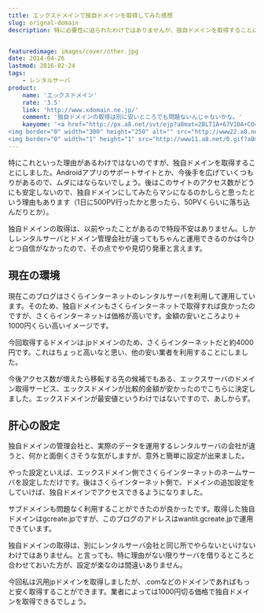 ```yaml
---
title: エックスドメインで独自ドメインを取得してみた感想
slug: orignal-domain
description: 特に必要性に迫られたわけではありませんが、独自ドメインを取得することにしました。レンタルサーバはさくらインターネット、独自ドメインはエックスドメインでの運用となります。独自ドメインをとっておくと、サーバの引っ越しをするときに便利ですね。


featuredimage: images/cover/other.jpg
date: 2014-04-26
lastmod: 2016-02-24
tags: 
    - レンタルサーバ
product:
    name: 'エックスドメイン'
    rate: '3.5'
    link: 'http://www.xdomain.ne.jp/'
    comment: '独自ドメインの取得は別に安いところでも問題ないんじゃないかな。'
    kaeyome: '<a href="http://px.a8.net/svt/ejp?a8mat=2BLT1A+67V10A+CO4+15S78H" target="_blank">
<img border="0" width="300" height="250" alt="" src="http://www22.a8.net/svt/bgt?aid=140425534376&wid=002&eno=01&mid=s00000001642007018000&mc=1"></a>
<img border="0" width="1" height="1" src="http://www11.a8.net/0.gif?a8mat=2BLT1A+67V10A+CO4+15S78H" alt="">'
---
```


特にこれといった理由があるわけではないのですが、独自ドメインを取得することにしました。Androidアプリのサポートサイトとか、今後手を広げていくつもりがあるので、ムダにはならないでしょう。後はこのサイトのアクセス数がどうにも安定しないので、独自ドメインにしてみたらマシになるのかしらと思ったという理由もあります（1日に500PV行ったかと思ったら、50PVくらいに落ち込んだりとか）。

独自ドメインの取得は、以前やったことがあるので特段不安はありません。しかしレンタルサーバとドメイン管理会社が違ってもちゃんと運用できるのかは今ひとつ自信がなかったので、その点でやや見切り発車と言えます。


## 現在の環境


現在このブログはさくらインターネットのレンタルサーバを利用して運用しています。そのため、独自ドメインもさくらインターネットで取得すれば良かったのですが、さくらインターネットは価格が高いです。金額の安いところより＋1000円くらい高いイメージです。

今回取得するドメインは.jpドメインのため、さくらインターネットだと約4000円です。これはちょっと高いなと思い、他の安い業者を利用することにしました。

今後アクセス数が増えたら移転する先の候補でもある、エックスサーバのドメイン取得サービス、エックスドメインが比較的金額が安かったのでこちらに決定しました。エックスドメインが最安値というわけではないですので、あしからず。


## 肝心の設定


独自ドメインの管理会社と、実際のデータを運用するレンタルサーバの会社が違うと、何かと面倒くさそうな気がしますが、意外と簡単に設定が出来ました。

やった設定といえば、エックスドメイン側でさくらインターネットのネームサーバを設定しただけです。後はさくらインターネット側で、ドメインの追加設定をしていけば、独自ドメインでアクセスできるようになりました。

サブドメインも問題なく利用することができたのが良かったです。取得した独自ドメインはgcreate.jpですが、このブログのアドレスはwantit.gcreate.jpで運用できています。

独自ドメインの取得は、別にレンタルサーバ会社と同じ所でやらないといけないわけではありません。と言っても、特に理由がない限りサーバを借りるところと合わせておいた方が、設定が楽なのは間違いありません。

今回私は汎用jpドメインを取得しましたが、.comなどのドメインであればもっと安く取得することができます。業者によっては1000円切る価格で独自ドメインを取得できるでしょう。


  